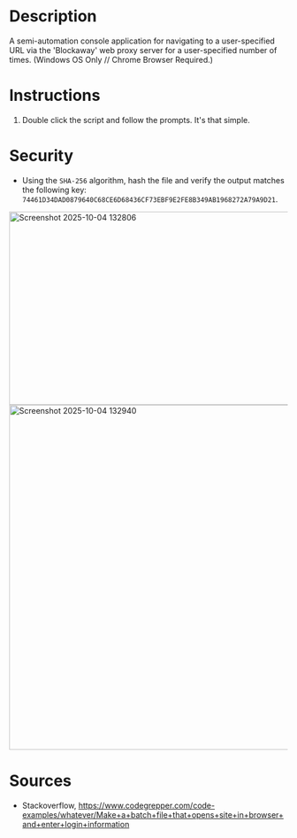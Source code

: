 # Description
A semi-automation console application for navigating to a user-specified URL via the 'Blockaway' web proxy server for a user-specified number of times. (Windows OS Only // Chrome Browser Required.)

# Instructions
1. Double click the script and follow the prompts. It's that simple.

# Security
- Using the `SHA-256` algorithm, hash the file and verify the output matches the following key: `74461D34DAD0879640C68CE6D68436CF73EBF9E2FE8B349AB1968272A79A9D21`.
<img width="1472" height="349" alt="Screenshot 2025-10-04 132806" src="https://github.com/user-attachments/assets/7e039fb6-13e0-4cbd-9b91-9f533aa3f5ce" />
<img width="1333" height="623" alt="Screenshot 2025-10-04 132940" src="https://github.com/user-attachments/assets/d60fb710-371f-46d4-9bc3-309dc80e613b" />

# Sources
- Stackoverflow, https://www.codegrepper.com/code-examples/whatever/Make+a+batch+file+that+opens+site+in+browser+and+enter+login+information

